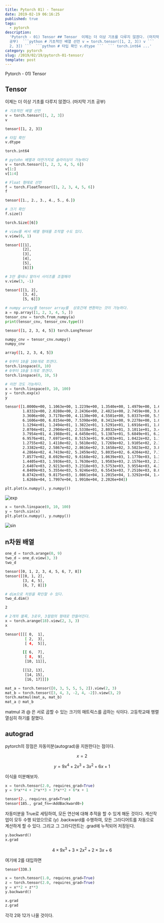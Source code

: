 ```yaml
---
title: Pytorch 01) - Tensor
date: 2019-02-19 06:16:25
published: true
tags:
  - pytorch
description:
  'Pytorch - 01) Tensor ## Tensor  이제는 더 이상 기초를 다루지 않겠다. (마지막 기초
  공부)  ```python # 기초적인 배열 선언 v = torch.tensor([1, 2, 3]) v ```  ``` tensor([1,
  2, 3]) ```  ```python # 타입 확인 v.dtype ```  ``` torch.int64 ...'
category: pytorch
slug: /2019/02/19/pytorch-01-tensor/
template: post
---
```


Pytorch - 01) Tensor

## Tensor

이제는 더 이상 기초를 다루지 않겠다. (마지막 기초 공부)

```python
# 기초적인 배열 선언
v = torch.tensor([1, 2, 3])
v
```

```bash
tensor([1, 2, 3])
```

```python
# 타입 확인
v.dtype
```

```bash
torch.int64
```

```python
# pytohn 배열과 마찬가지로 슬라이싱이 가능하다
v = torch.tensor([1, 2, 3, 4, 5, 6])
v[1:]
v[1:4]
```

```python
# Float 형태로 선언
f = torch.FloatTensor([1, 2, 3, 4, 5, 6])
f
```

```bash
tensor([1., 2., 3., 4., 5., 6.])
```

```python
# 크기 확인
f.size()
```

```bash
torch.Size([6])
```

```python
# view를 써서 배열 형태를 조작할 수도 있다.
v.view(6, 1)
```

```bash
tensor([[1],
        [2],
        [3],
        [4],
        [5],
        [6]])
```

```python
# 3만 줄테니 알아서 사이즈를 조절해라
v.view(3, -1)
```

```bash
tensor([[1, 2],
        [3, 4],
        [5, 6]])
```

```python
# numpy array를 tensor array를  상호간에 변환하는 것이 가능하다.
a = np.array([1, 2, 3, 4, 5, ])
tensor_cnv = torch.from_numpy(a)
print(tensor_cnv, tensor_cnv.type())
```

```bash
tensor([1, 2, 3, 4, 5]) torch.LongTensor
```

```python
numpy_cnv = tensor_cnv.numpy()
numpy_cnv
```

```bash
array([1, 2, 3, 4, 5])
```

```python
# 0부터 10을 100개로 쪼갠다.
torch.linspace(0, 10)
# 0부터 10을 5개로 쪼갠다.
torch.linspace(0, 10, 5)
```

```python
# 이런 것도 가능하다.
x = torch.linspace(0, 10, 100)
y = torch.exp(x)
y
```

```bash
tensor([1.0000e+00, 1.1063e+00, 1.2239e+00, 1.3540e+00, 1.4979e+00, 1.6571e+00,
        1.8332e+00, 2.0280e+00, 2.2436e+00, 2.4821e+00, 2.7459e+00, 3.0377e+00,
        3.3606e+00, 3.7178e+00, 4.1130e+00, 4.5501e+00, 5.0337e+00, 5.5688e+00,
        6.1606e+00, 6.8154e+00, 7.5398e+00, 8.3412e+00, 9.2278e+00, 1.0209e+01,
        1.1294e+01, 1.2494e+01, 1.3822e+01, 1.5291e+01, 1.6916e+01, 1.8714e+01,
        2.0704e+01, 2.2904e+01, 2.5338e+01, 2.8032e+01, 3.1011e+01, 3.4307e+01,
        3.7954e+01, 4.1988e+01, 4.6450e+01, 5.1387e+01, 5.6849e+01, 6.2892e+01,
        6.9576e+01, 7.6971e+01, 8.5153e+01, 9.4203e+01, 1.0422e+02, 1.1529e+02,
        1.2755e+02, 1.4110e+02, 1.5610e+02, 1.7269e+02, 1.9105e+02, 2.1135e+02,
        2.3382e+02, 2.5867e+02, 2.8616e+02, 3.1658e+02, 3.5023e+02, 3.8745e+02,
        4.2864e+02, 4.7419e+02, 5.2459e+02, 5.8035e+02, 6.4204e+02, 7.1028e+02,
        7.8577e+02, 8.6929e+02, 9.6168e+02, 1.0639e+03, 1.1770e+03, 1.3021e+03,
        1.4405e+03, 1.5936e+03, 1.7630e+03, 1.9503e+03, 2.1576e+03, 2.3870e+03,
        2.6407e+03, 2.9213e+03, 3.2318e+03, 3.5753e+03, 3.9554e+03, 4.3758e+03,
        4.8409e+03, 5.3554e+03, 5.9246e+03, 6.5543e+03, 7.2510e+03, 8.0216e+03,
        8.8742e+03, 9.8175e+03, 1.0861e+04, 1.2015e+04, 1.3292e+04, 1.4705e+04,
        1.6268e+04, 1.7997e+04, 1.9910e+04, 2.2026e+04])
```

```python
plt.plot(x.numpy(), y.numpy())
```

![exp](../images/tensor1.png)

```python
x = torch.linspace(0, 10, 100)
y = torch.sin(x)
plt.plot(x.numpy(), y.numpy())
```

![sin](../images/tensor2.png)

## n차원 배열

```python
one_d = torch.arange(0, 9)
two_d = one_d.view(3, 3)
two_d
```

```bash
tensor([0, 1, 2, 3, 4, 5, 6, 7, 8])
tensor([[0, 1, 2],
        [3, 4, 5],
        [6, 7, 8]])
```

```python
# dim으로 차원을 확인할 수 있다.
two_d.dim()
```

```bash
2
```

```python
# 2개의 블록, 3로우, 3컬럼의 형태로 만들어진다.
x = torch.arange(18).view(2, 3, 3)
x
```

```bash
tensor([[[ 0,  1],
         [ 2,  3],
         [ 4,  5]],

        [[ 6,  7],
         [ 8,  9],
         [10, 11]],

        [[12, 13],
         [14, 15],
         [16, 17]]])
```

```python
mat_a = torch.tensor([0, 3, 5, 5, 5, 2]).view(2, 3)
mat_b = torch.tensor([3, 4, 3, -2, 4, -2]).view(3, 2)
torch.matmul(mat_a, mat_b)
mat_a @ mat_b
```

matmul 과 @ 은 서로 곱할 수 있는 크기의 매트릭스를 곱하는 식이다. 고등학교때 행렬 열심히 하기를 잘했다.

## autograd

pytorch의 장점은 자동미분(autograd)을 지원한다는 점이다.

$$x=2$$

$$y = 9x^4 + 2x^3 + 3x^2 + 6x+1$$

이식을 미분해보자.

```python
x = torch.tensor(2.0, requires_grad=True)
y = 9*x**4 + 2*x**3 + 3*x**2 + 6*x + 1
```

```bash
tensor(2., requires_grad=True)
tensor(185., grad_fn=<AddBackward0>)
```

자동미분을 True로 세팅하여, 모든 연산에 대해 추적을 할 수 있게 해둔 것이다. 계산작업이 모두 수행 되었으므로 (y) .backward를 수행하여, 모든 그라디어트를 자동으로 계산하게 할 수 있다. 그리고 그 그라디언트는 .grad에 누적되어 저장된다.

```python
y.backward()
x.grad
```

$$ 4 \times 9x^3 + 3 \times 2x^2 + 2 \times 3 x + 6$$

여기에 2를 대입하면

```bash
tensor(330.)
```

```python
x = torch.tensor(1.0, requires_grad=True)
z = torch.tensor(2.0, requires_grad=True)
y = x**2 + z**3
y.backward()
```

```python
x.grad
z.grad
```

각각 2와 12가 나올 것이다.
